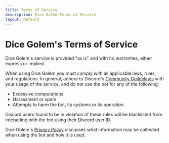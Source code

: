 ```yaml
---
title: Terms of Service
description: Dice Golem Terms of Service
layout: default
---
```


# Dice Golem's Terms of Service

Dice Golem's service is provided "as is" and with no warranties, either express or implied.

When using Dice Golem you must comply with all applicable laws, rules, and regulations. In general, adhere to Discord's [Community Guildelines](https://discord.com/guidelines) with your usage of the service, and do not use the bot for any of the following:

- Excessive computations.
- Harassment or spam.
- Attempts to harm the bot, its systems or its operation.

Discord users found to be in violation of these rules will be blacklisted from interacting with the bot using their Discord user ID.

Dice Golem's [Privacy Policy][privacy] discusses what information may be collected when using the bot and how it is used.

[privacy]: https://dicegolem.io/privacy "Dice Golem's Privacy Policy"
